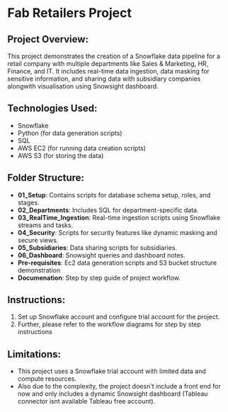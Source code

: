 # Fab Retailers Project

## Project Overview:
This project demonstrates the creation of a Snowflake data pipeline for a retail company with multiple departments like Sales & Marketing, HR, Finance, and IT. It includes real-time data ingestion, data masking for sensitive information, and sharing data with subsidiary companies alongwith visualisation using Snowsight dashboard.

## Technologies Used:
- Snowflake
- Python (for data generation scripts)
- SQL
- AWS EC2 (for running data creation scripts)
- AWS S3 (for storing the data)

## Folder Structure:
- **01_Setup**: Contains scripts for database schema setup, roles, and stages.
- **02_Departments**: Includes SQL for department-specific data.
- **03_RealTime_Ingestion**: Real-time ingestion scripts using Snowflake streams and tasks.
- **04_Security**: Scripts for security features like dynamic masking and secure views.
- **05_Subsidiaries**: Data sharing scripts for subsidiaries.
- **06_Dashboard**: Snowsight queries and dashboard notes.
- **Pre-requisites**: Ec2 data generation scripts and S3 bucket structure demonstration
- **Documenation**: Step by step guide of project workflow.

## Instructions:
1. Set up Snowflake account and configure trial account for the project.
2. Further, please refer to the workflow diagrams for step by step instructions 

## Limitations:
- This project uses a Snowflake trial account with limited data and compute resources.
- Also due to the complexity, the project doesn't include a front end for now and only includes a dynamic Snowsight dashboard (Tableau connector isnt available Tableau free account). 
